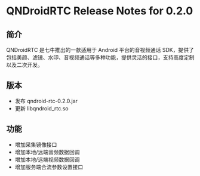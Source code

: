 # QNDroidRTC Release Notes for 0.2.0

## 简介

QNDroidRTC 是七牛推出的一款适用于 Android 平台的音视频通话 SDK，提供了包括美颜、滤镜、水印、音视频通话等多种功能，提供灵活的接口，支持高度定制以及二次开发。

## 版本

- 发布 qndroid-rtc-0.2.0.jar
- 更新 libqndroid_rtc.so

## 功能

- 增加采集镜像接口
- 增加本地/远端音频数据回调
- 增加本地/远端视频数据回调
- 增加服务端合流参数设置接口